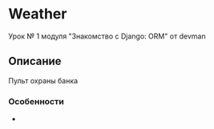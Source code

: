 # Weather
Урок № 1 модуля "Знакомство с Django: ORM" от devman

## Описание

Пульт охраны банка


### Особенности

*
